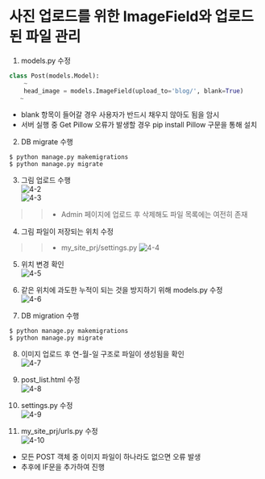 # 사진 업로드를 위한 ImageField와 업로드된 파일 관리  
1. models.py 수정  
~~~python
class Post(models.Model):
    ~
    head_image = models.ImageField(upload_to='blog/', blank=True)
   ~
~~~
- blank 항목이 들어갈 경우 사용자가 반드시 채우지 않아도 됨을 암시  
- 서버 실행 중 Get Pillow 오류가 발생할 경우 pip install Pillow 구문을 통해 설치  

2. DB migrate 수행  
~~~
$ python manage.py makemigrations
$ python manage.py migrate
~~~

3. 그림 업로드 수행  
![4-2](https://user-images.githubusercontent.com/48504392/79464364-f0831a80-8034-11ea-9078-d45adfbcb433.png)  
![4-3](https://user-images.githubusercontent.com/48504392/79464368-f1b44780-8034-11ea-9de5-3a317a71e4ec.png)  
>> - Admin 페이지에 업로드 후 삭제해도 파일 목록에는 여전히 존재  

4. 그림 파일이 저장되는 위치 수정  
>> - my_site_prj/settings.py
![4-4](https://user-images.githubusercontent.com/48504392/79464370-f24cde00-8034-11ea-93ca-9615e457f3b5.png)  

5. 위치 변경 확인  
![4-5](https://user-images.githubusercontent.com/48504392/79464372-f24cde00-8034-11ea-86d3-33bfed72368a.png)  

6. 같은 위치에 과도한 누적이 되는 것을 방지하기 위해 models.py 수정  
![4-6](https://user-images.githubusercontent.com/48504392/79464377-f2e57480-8034-11ea-9c7d-1c2fc7102983.png)  

7. DB migration 수행  
~~~
$ python manage.py makemigrations
$ python manage.py migrate
~~~

8. 이미지 업로드 후 연-월-일 구조로 파일이 생성됨을 확인  
![4-7](https://user-images.githubusercontent.com/48504392/79464382-f37e0b00-8034-11ea-98da-5969cf8ce851.png)  

9. post_list.html 수정  
![4-8](https://user-images.githubusercontent.com/48504392/79464384-f416a180-8034-11ea-9036-42303d23b3dc.png)  

10. settings.py 수정  
![4-9](https://user-images.githubusercontent.com/48504392/79464386-f4af3800-8034-11ea-8fe5-9e68cedeb3a6.png)  

11. my_site_prj/urls.py 수정  
![4-10](https://user-images.githubusercontent.com/48504392/79464388-f4af3800-8034-11ea-8532-27d8ea24283f.png)  
- 모든 POST 객체 중 이미지 파일이 하나라도 없으면 오류 발생  
- 추후에 IF문을 추가하여 진행  

